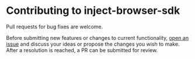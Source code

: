 Contributing to inject-browser-sdk
==================================
Pull requests for bug fixes are welcome.

Before submitting new features or changes to current functionality, [open an
issue](https://github.com/DataDog/inject-browser-sdk/issues/new) and discuss your
ideas or propose the changes you wish to make. After a resolution is reached, a
PR can be submitted for review.
